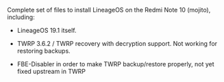 Complete set of files to install LineageOS on the Redmi Note 10 (mojito), including:

- LineageOS 19.1 itself.

- TWRP 3.6.2 / TWRP recovery with decryption support. Not working for restoring backups.

- FBE-Disabler in order to make TWRP backup/restore properly, not yet fixed upstream in TWRP
